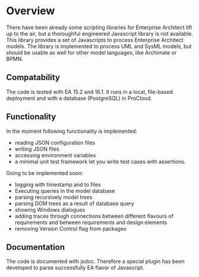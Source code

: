 <h1>Overview</h1>
There have been already some scripting libraries for Enterprise Architect lift up to the air, but a thoroughful engineered Javascript library is not available. This library provides a set of Javascripts to process Enterprise Architect models. The library is implemented to process UML and SysML models, but should be usable as well for other model languages, like Archimate or BPMN.

<h2>Compatability</h2>
The code is tested with EA 15.2 and 16.1. It runs in a local, file-based deployment and with a database (PostgreSQL) in ProCloud.

<h2>Functionality</h2>
In the moment following functionality is implemented:

- reading JSON configuration files
- writing JSON files
- accessing environment variables
- a minimal unit test framework let you write test cases with assertions.

Going to be implemented soon:
- logging with timestamp and to files
- Executing queries in the model database
- parsing recursively model trees
- parsing DOM trees as a result of database query
- showing Windows dialogues
- adding traces through connections between different flavours of requirements and between requirements and design elements
- removing Version Control flag from packages

<h2>Documentation</h2>
The code is documented with jsdoc. Therefore a special plugin has been developed to parse successfully EA flavor of Javascript.
